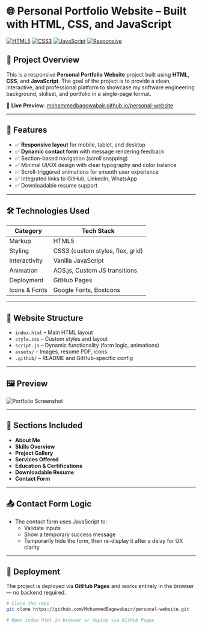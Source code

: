 # 🌐 Personal Portfolio Website – Built with HTML, CSS, and JavaScript  

[![HTML5](https://img.shields.io/badge/HTML5-Markup-orange?style=for-the-badge&logo=html5)](https://developer.mozilla.org/en-US/docs/Web/HTML)
[![CSS3](https://img.shields.io/badge/CSS3-Styling-blue?style=for-the-badge&logo=css3)](https://developer.mozilla.org/en-US/docs/Web/CSS)
[![JavaScript](https://img.shields.io/badge/JavaScript-Interactivity-yellow?style=for-the-badge&logo=javascript)](https://developer.mozilla.org/en-US/docs/Web/JavaScript)
[![Responsive](https://img.shields.io/badge/Responsive-Design-critical?style=for-the-badge&logo=webcomponents)]()


## 📘 Project Overview

This is a responsive **Personal Portfolio Website** project built using **HTML**, **CSS**, and **JavaScript**. The goal of the project is to provide a clean, interactive, and professional platform to showcase my software engineering background, skillset, and portfolio in a single-page format.

🔗 **Live Preview**: [mohammedbagowabair.github.io/personal-website](https://mohammedbagowabair.github.io/personal-website/)

---

## 🧩 Features

- ✅ **Responsive layout** for mobile, tablet, and desktop
- ✅ **Dynamic contact form** with message rendering feedback
- ✅ Section-based navigation (scroll snapping)
- ✅ Minimal UI/UX design with clear typography and color balance
- ✅ Scroll-triggered animations for smooth user experience
- ✅ Integrated links to GitHub, LinkedIn, WhatsApp
- ✅ Downloadable resume support

---

## 🛠️ Technologies Used

| Category        | Tech Stack                         |
|----------------|------------------------------------|
| Markup         | HTML5                              |
| Styling        | CSS3 (custom styles, flex, grid)   |
| Interactivity  | Vanilla JavaScript                 |
| Animation      | AOS.js, Custom JS transitions      |
| Deployment     | GitHub Pages                       |
| Icons & Fonts  | Google Fonts, BoxIcons             |

---

## 📂 Website Structure

- `index.html` – Main HTML layout
- `style.css` – Custom styles and layout
- `script.js` – Dynamic functionality (form logic, animations)
- `assets/` – Images, resume PDF, icons
- `.github/` – README and GitHub-specific config

---

## 🖼️ Preview

![Portfolio Screenshot](screenshot.png) <!-- Replace with actual preview -->

---

## 📌 Sections Included

- **About Me**
- **Skills Overview**
- **Project Gallery**
- **Services Offered**
- **Education & Certifications**
- **Downloadable Resume**
- **Contact Form**

---

## 📤 Contact Form Logic

- The contact form uses JavaScript to:
  - Validate inputs
  - Show a temporary success message
  - Temporarily hide the form, then re-display it after a delay for UX clarity

---

## 🚀 Deployment

The project is deployed via **GitHub Pages** and works entirely in the browser — no backend required.

```bash
# Clone the repo
git clone https://github.com/MohammedBagowabair/personal-website.git

# Open index.html in browser or deploy via GitHub Pages
